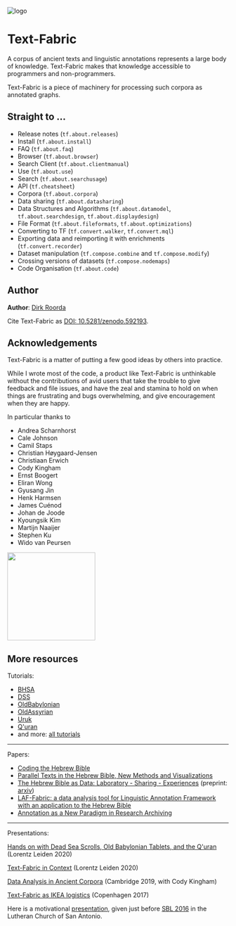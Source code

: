 ![logo](images/tf.png)

# Text-Fabric

A corpus of ancient texts and linguistic annotations represents a large body of knowledge.
Text-Fabric makes that knowledge accessible to programmers and non-programmers.

Text-Fabric is a piece of machinery for processing such corpora as annotated graphs.

## Straight to ...

* Release notes (`tf.about.releases`)
* Install (`tf.about.install`)
* FAQ (`tf.about.faq`)
* Browser (`tf.about.browser`)
* Search Client (`tf.about.clientmanual`)
* Use (`tf.about.use`)
* Search (`tf.about.searchusage`)
* API (`tf.cheatsheet`)
* Corpora (`tf.about.corpora`)
* Data sharing (`tf.about.datasharing`)
* Data Structures and Algorithms (`tf.about.datamodel`, `tf.about.searchdesign`, `tf.about.displaydesign`)
* File Format (`tf.about.fileformats`, `tf.about.optimizations`)
* Converting to TF (`tf.convert.walker`, `tf.convert.mql`)
* Exporting data and reimporting it with enrichments (`tf.convert.recorder`)
* Dataset manipulation (`tf.compose.combine` and `tf.compose.modify`)
* Crossing versions of datasets (`tf.compose.nodemaps`)
* Code Organisation (`tf.about.code`)

## Author

**Author**:
[Dirk Roorda](https://pure.knaw.nl/portal/en/persons/dirk-roorda)

Cite Text-Fabric as
[DOI: 10.5281/zenodo.592193](https://doi.org/10.5281/zenodo.592193).

## Acknowledgements

Text-Fabric is a matter of putting a few good ideas by others into practice.

While I wrote most of the code,
a product like Text-Fabric is unthinkable without the contributions
of avid users that take the trouble to give feedback and file issues,
and have the zeal and stamina to hold on
when things are frustrating and bugs overwhelming,
and give encouragement when they are happy.

In particular thanks to

* Andrea Scharnhorst
* Cale Johnson
* Camil Staps
* Christian Høygaard-Jensen
* Christiaan Erwich
* Cody Kingham
* Ernst Boogert
* Eliran Wong
* Gyusang Jin
* Henk Harmsen
* James Cuénod
* Johan de Joode
* Kyoungsik Kim
* Martijn Naaijer
* Stephen Ku
* Wido van Peursen

<img src="images/DANS-logo.png" width="200">

## More resources

Tutorials:

* [BHSA](https://nbviewer.jupyter.org/github/annotation/tutorials/blob/master/bhsa/start.ipynb)
* [DSS](https://nbviewer.jupyter.org/github/annotation/tutorials/blob/master/dss/start.ipynb)
* [OldBabylonian](https://nbviewer.jupyter.org/github/annotation/tutorials/blob/master/oldbabylonian/start.ipynb)
* [OldAssyrian](https://nbviewer.jupyter.org/github/annotation/tutorials/blob/master/oldassyrian/start.ipynb)
* [Uruk](https://nbviewer.jupyter.org/github/annotation/tutorials/blob/master/uruk/start.ipynb)
* [Q'uran](https://nbviewer.jupyter.org/github/annotation/tutorials/blob/master/quran/start.ipynb)
* and more: [all tutorials](https://nbviewer.jupyter.org/github/annotation/tutorials/tree/master/)

---

Papers:

* [Coding the Hebrew Bible](https://doi.org/10.1163/24523666-01000011)
* [Parallel Texts in the Hebrew Bible, New Methods and Visualizations ](https://arxiv.org/abs/1603.01541)
* [The Hebrew Bible as Data: Laboratory - Sharing - Experiences](https://www.ubiquitypress.com/site/chapters/10.5334/bbi.18/)
   (preprint: [arxiv](https://arxiv.org/abs/1501.01866))
* [LAF-Fabric: a data analysis tool for Linguistic Annotation Framework with an application to the Hebrew Bible](https://arxiv.org/abs/1410.0286)
* [Annotation as a New Paradigm in Research Archiving](https://arxiv.org/abs/1412.6069)

---

Presentations:

[Hands on with Dead Sea Scrolls, Old Babylonian Tablets, and the Q'uran](https://nbviewer.jupyter.org/github/annotation/tutorials/blob/master/lorentz2020/start.ipynb)
(Lorentz Leiden 2020)

[Text-Fabric in Context](https://www.slideshare.net/dirkroorda/tf-incontext) (Lorentz Leiden 2020)

[Data Analysis in Ancient Corpora](https://www.slideshare.net/dirkroorda/ancient-corpora-analysis) (Cambridge 2019, with Cody Kingham)

[Text-Fabric as IKEA logistics](https://nbviewer.jupyter.org/github/ETCBC/lingo/blob/master/presentations/Copenhagen2018.ipynb) (Copenhagen 2017)

Here is a motivational [presentation](http://www.slideshare.net/dirkroorda/text-fabric), given just before [SBL 2016](https://global-learning.org/mod/forum/discuss.php?d=22)
in the Lutheran Church of San Antonio.
